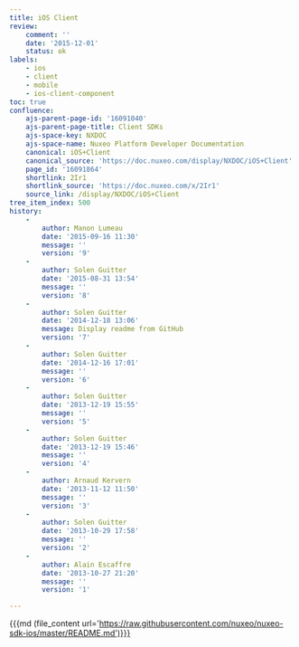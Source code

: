 ```yaml
---
title: iOS Client
review:
    comment: ''
    date: '2015-12-01'
    status: ok
labels:
    - ios
    - client
    - mobile
    - ios-client-component
toc: true
confluence:
    ajs-parent-page-id: '16091040'
    ajs-parent-page-title: Client SDKs
    ajs-space-key: NXDOC
    ajs-space-name: Nuxeo Platform Developer Documentation
    canonical: iOS+Client
    canonical_source: 'https://doc.nuxeo.com/display/NXDOC/iOS+Client'
    page_id: '16091864'
    shortlink: 2Ir1
    shortlink_source: 'https://doc.nuxeo.com/x/2Ir1'
    source_link: /display/NXDOC/iOS+Client
tree_item_index: 500
history:
    -
        author: Manon Lumeau
        date: '2015-09-16 11:30'
        message: ''
        version: '9'
    -
        author: Solen Guitter
        date: '2015-08-31 13:54'
        message: ''
        version: '8'
    -
        author: Solen Guitter
        date: '2014-12-18 13:06'
        message: Display readme from GitHub
        version: '7'
    -
        author: Solen Guitter
        date: '2014-12-16 17:01'
        message: ''
        version: '6'
    -
        author: Solen Guitter
        date: '2013-12-19 15:55'
        message: ''
        version: '5'
    -
        author: Solen Guitter
        date: '2013-12-19 15:46'
        message: ''
        version: '4'
    -
        author: Arnaud Kervern
        date: '2013-11-12 11:50'
        message: ''
        version: '3'
    -
        author: Solen Guitter
        date: '2013-10-29 17:58'
        message: ''
        version: '2'
    -
        author: Alain Escaffre
        date: '2013-10-27 21:20'
        message: ''
        version: '1'

---
```

{{{md (file_content url='https://raw.githubusercontent.com/nuxeo/nuxeo-sdk-ios/master/README.md')}}}
